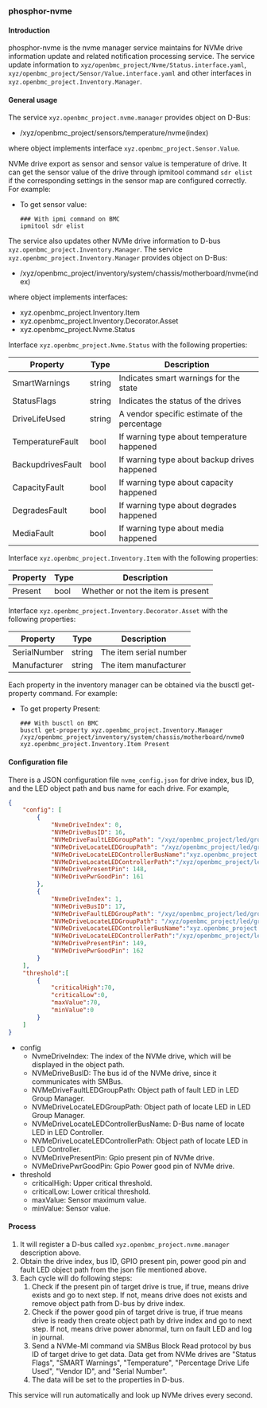 ### phosphor-nvme

#### Introduction

phosphor-nvme is the nvme manager service maintains for NVMe drive information
update and related notification processing service. The service update
information to `xyz/openbmc_project/Nvme/Status.interface.yaml`,
`xyz/openbmc_project/Sensor/Value.interface.yaml` and
other interfaces in `xyz.openbmc_project.Inventory.Manager`.

#### General usage

The service `xyz.openbmc_project.nvme.manager` provides object on D-Bus:

* /xyz/openbmc_project/sensors/temperature/nvme(index)

where object implements interface `xyz.openbmc_project.Sensor.Value`.

NVMe drive export as sensor and sensor value is temperature of drive.
It can get the sensor value of the drive through ipmitool command `sdr elist`
if the corresponding settings in the sensor map are configured correctly.
For example:

* To get sensor value:

   ```
   ### With ipmi command on BMC
   ipmitool sdr elist
   ```

The service also updates other NVMe drive information to D-bus
`xyz.openbmc_project.Inventory.Manager`. The service
`xyz.openbmc_project.Inventory.Manager` provides object on D-Bus:

* /xyz/openbmc_project/inventory/system/chassis/motherboard/nvme(index)

where object implements interfaces:

* xyz.openbmc_project.Inventory.Item
* xyz.openbmc_project.Inventory.Decorator.Asset
* xyz.openbmc_project.Nvme.Status

Interface `xyz.openbmc_project.Nvme.Status` with the following properties:

| Property | Type | Description |
| -------- | ---- | ----------- |
| SmartWarnings| string | Indicates smart warnings for the state |
| StatusFlags | string | Indicates the status of the drives |
| DriveLifeUsed | string | A vendor specific estimate of the percentage |
| TemperatureFault| bool | If warning type about temperature happened |
| BackupdrivesFault | bool | If warning type about backup drives happened |
| CapacityFault| bool | If warning type about capacity happened |
| DegradesFault| bool | If warning type about degrades happened |
| MediaFault| bool | If warning type about media happened |

Interface `xyz.openbmc_project.Inventory.Item` with the following properties:

| Property | Type | Description |
| -------- | ---- | ----------- |
| Present | bool | Whether or not the item is present |

Interface `xyz.openbmc_project.Inventory.Decorator.Asset` with the following
properties:

| Property | Type | Description |
| -------- | ---- | ----------- |
| SerialNumber | string | The item serial number |
| Manufacturer | string | The item manufacturer |

Each property in the inventory manager can be obtained via the busctl
get-property command. For example:

* To get property Present:

   ```
   ### With busctl on BMC
   busctl get-property xyz.openbmc_project.Inventory.Manager /xyz/openbmc_project/inventory/system/chassis/motherboard/nvme0 xyz.openbmc_project.Inventory.Item Present
   ```

#### Configuration file

There is a JSON configuration file `nvme_config.json` for drive index, bus ID,
and the LED object path and bus name for each drive.
For example,

```json
{
    "config": [
        {
            "NvmeDriveIndex": 0,
            "NVMeDriveBusID": 16,
            "NVMeDriveFaultLEDGroupPath": "/xyz/openbmc_project/led/groups/led_u2_0_fault",
            "NVMeDriveLocateLEDGroupPath": "/xyz/openbmc_project/led/groups/led_u2_0_locate",
            "NVMeDriveLocateLEDControllerBusName":"xyz.openbmc_project.LED.Controller.led_u2_0_locate",
            "NVMeDriveLocateLEDControllerPath":"/xyz/openbmc_project/led/physical/led_u2_0_locate",
            "NVMeDrivePresentPin": 148,
            "NVMeDrivePwrGoodPin": 161
        },
        {
            "NvmeDriveIndex": 1,
            "NVMeDriveBusID": 17,
            "NVMeDriveFaultLEDGroupPath": "/xyz/openbmc_project/led/groups/led_u2_1_fault",
            "NVMeDriveLocateLEDGroupPath": "/xyz/openbmc_project/led/groups/led_u2_1_locate",
            "NVMeDriveLocateLEDControllerBusName":"xyz.openbmc_project.LED.Controller.led_u2_1_locate",
            "NVMeDriveLocateLEDControllerPath":"/xyz/openbmc_project/led/physical/led_u2_1_locate",
            "NVMeDrivePresentPin": 149,
            "NVMeDrivePwrGoodPin": 162
        }
    ],
    "threshold":[
        {
            "criticalHigh":70,
            "criticalLow":0,
            "maxValue":70,
            "minValue":0
        }
    ]
}
```

* config
  * NvmeDriveIndex: The index of the NVMe drive, which will be displayed in the
                    object path.
  * NVMeDriveBusID: The bus id of the NVMe drive, since it communicates with SMBus.
  * NVMeDriveFaultLEDGroupPath: Object path of fault LED  in LED Group Manager.
  * NVMeDriveLocateLEDGroupPath: Object path of locate LED  in LED Group Manager.
  * NVMeDriveLocateLEDControllerBusName: D-Bus name of locate LED in LED Controller.
  * NVMeDriveLocateLEDControllerPath: Object path of locate LED in LED Controller.
  * NVMeDrivePresentPin: Gpio present pin of NVMe drive.
  * NVMeDrivePwrGoodPin: Gpio Power good pin of NVMe drive.
* threshold
  * criticalHigh: Upper critical threshold.
  * criticalLow: Lower critical threshold.
  * maxValue: Sensor maximum value.
  * minValue: Sensor value.

#### Process

1. It will register a D-bus called `xyz.openbmc_project.nvme.manager`
   description above.
2. Obtain the drive index, bus ID, GPIO present pin, power good pin and fault
   LED object path from the json file mentioned above.
3. Each cycle will do following steps:
   1. Check if the present pin of target drive is true, if true, means drive
      exists and go to next step. If not, means drive does not exists and
      remove object path from D-bus by drive index.
   2. Check if the power good pin of target drive is true, if true means drive
      is ready then create object path by drive index and go to next step. If
      not, means drive power abnormal, turn on fault LED and log in journal.
   3. Send a NVMe-MI command via SMBus Block Read protocol by bus ID of target
      drive to get data. Data get from NVMe drives are "Status Flags",
      "SMART Warnings", "Temperature", "Percentage Drive Life Used",
      "Vendor ID", and "Serial Number".
   4. The data will be set to the properties in D-bus.

This service will run automatically and look up NVMe drives every second.

